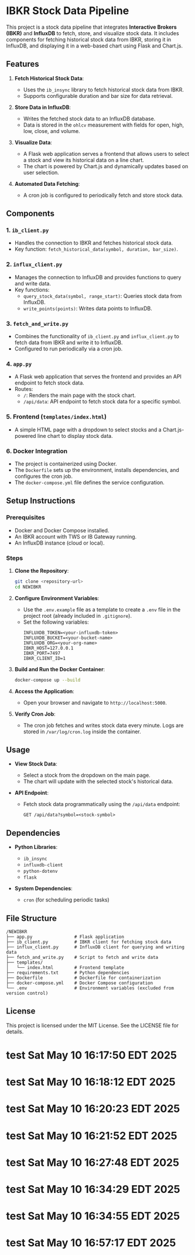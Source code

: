# IBKR Stock Data Pipeline

This project is a stock data pipeline that integrates **Interactive Brokers (IBKR)** and **InfluxDB** to fetch, store, and visualize stock data. It includes components for fetching historical stock data from IBKR, storing it in InfluxDB, and displaying it in a web-based chart using Flask and Chart.js.

## Features

1. **Fetch Historical Stock Data**: 
   - Uses the `ib_insync` library to fetch historical stock data from IBKR.
   - Supports configurable duration and bar size for data retrieval.
   

2. **Store Data in InfluxDB**:
   - Writes the fetched stock data to an InfluxDB database.
   - Data is stored in the `ohlcv` measurement with fields for open, high, low, close, and volume.

3. **Visualize Data**:
   - A Flask web application serves a frontend that allows users to select a stock and view its historical data on a line chart.
   - The chart is powered by Chart.js and dynamically updates based on user selection.

4. **Automated Data Fetching**:
   - A cron job is configured to periodically fetch and store stock data.

## Components

### 1. **`ib_client.py`**
   - Handles the connection to IBKR and fetches historical stock data.
   - Key function: `fetch_historical_data(symbol, duration, bar_size)`.

### 2. **`influx_client.py`**
   - Manages the connection to InfluxDB and provides functions to query and write data.
   - Key functions:
     - `query_stock_data(symbol, range_start)`: Queries stock data from InfluxDB.
     - `write_points(points)`: Writes data points to InfluxDB.

### 3. **`fetch_and_write.py`**
   - Combines the functionality of `ib_client.py` and `influx_client.py` to fetch data from IBKR and write it to InfluxDB.
   - Configured to run periodically via a cron job.

### 4. **`app.py`**
   - A Flask web application that serves the frontend and provides an API endpoint to fetch stock data.
   - Routes:
     - `/`: Renders the main page with the stock chart.
     - `/api/data`: API endpoint to fetch stock data for a specific symbol.

### 5. **Frontend (`templates/index.html`)**
   - A simple HTML page with a dropdown to select stocks and a Chart.js-powered line chart to display stock data.

### 6. **Docker Integration**
   - The project is containerized using Docker.
   - The `Dockerfile` sets up the environment, installs dependencies, and configures the cron job.
   - The `docker-compose.yml` file defines the service configuration.

## Setup Instructions

### Prerequisites
- Docker and Docker Compose installed.
- An IBKR account with TWS or IB Gateway running.
- An InfluxDB instance (cloud or local).

### Steps

1. **Clone the Repository**:
   ```bash
   git clone <repository-url>
   cd NEWIBKR
   ```

2. **Configure Environment Variables**:
   - Use the `.env.example` file as a template to create a `.env` file in the project root (already included in `.gitignore`).
   - Set the following variables:
     ```
     INFLUXDB_TOKEN=<your-influxdb-token>
     INFLUXDB_BUCKET=<your-bucket-name>
     INFLUXDB_ORG=<your-org-name>
     IBKR_HOST=127.0.0.1
     IBKR_PORT=7497
     IBKR_CLIENT_ID=1
     ```

3. **Build and Run the Docker Container**:
   ```bash
   docker-compose up --build
   ```

4. **Access the Application**:
   - Open your browser and navigate to `http://localhost:5000`.

5. **Verify Cron Job**:
   - The cron job fetches and writes stock data every minute. Logs are stored in `/var/log/cron.log` inside the container.

## Usage

- **View Stock Data**:
  - Select a stock from the dropdown on the main page.
  - The chart will update with the selected stock's historical data.

- **API Endpoint**:
  - Fetch stock data programmatically using the `/api/data` endpoint:
    ```
    GET /api/data?symbol=<stock-symbol>
    ```

## Dependencies

- **Python Libraries**:
  - `ib_insync`
  - `influxdb-client`
  - `python-dotenv`
  - `flask`

- **System Dependencies**:
  - `cron` (for scheduling periodic tasks)

## File Structure

```
/NEWIBKR
├── app.py                # Flask application
├── ib_client.py          # IBKR client for fetching stock data
├── influx_client.py      # InfluxDB client for querying and writing data
├── fetch_and_write.py    # Script to fetch and write data
├── templates/
│   └── index.html        # Frontend template
├── requirements.txt      # Python dependencies
├── Dockerfile            # Dockerfile for containerization
├── docker-compose.yml    # Docker Compose configuration
└── .env                  # Environment variables (excluded from version control)
```

## License

This project is licensed under the MIT License. See the LICENSE file for details.
# test Sat May 10 16:17:50 EDT 2025
# test Sat May 10 16:18:12 EDT 2025
# test Sat May 10 16:20:23 EDT 2025
# test Sat May 10 16:21:52 EDT 2025
# test Sat May 10 16:27:48 EDT 2025
# test Sat May 10 16:34:29 EDT 2025
# test Sat May 10 16:34:55 EDT 2025
# test Sat May 10 16:57:17 EDT 2025
